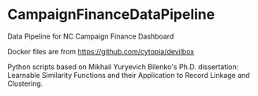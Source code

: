 # CampaignFinanceDataPipeline
Data Pipeline for NC Campaign Finance Dashboard

Docker files are from https://github.com/cytopia/devilbox

Python scripts based on Mikhail Yuryevich Bilenko's Ph.D. dissertation: Learnable Similarity Functions and their Application to Record Linkage and Clustering.
